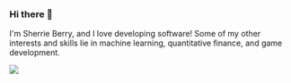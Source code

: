 ### Hi there 👋

I'm Sherrie Berry, and I love developing software!
Some of my other interests and skills lie in machine learning, quantitative finance, and game development.


[//]: # (<a href="https://github.com/SherrieTsao/SherrieTsao">)
 [//]: # ( <img align="top" src="https://github-readme-stats.vercel.app/api/top-langs/?username=ramiawar&hide_border=true&layout=compact&title_color=58A6FF&text_color=8C949E&icon_color=89E153&hide_border=true" />)
[//]: # (</a>)

<a href="https://github.com/SherrieTsao/SherrieTsao">
  <img align="top" src="https://github-readme-stats.vercel.app/api?username=ramiawar&show_icons=true&count_private=true&hide=issues&title_color=58A6FF&text_color=8C949E&icon_color=89E153&hide_border=true" />
</a>


[//]: # (<a href="https://github.com/SherrieTsao/SherrieTsao">)

[//]: # (  <img align="top" src="https://github-readme-stats.vercel.app/api/wakatime?username=SherrieTsao" />)

[//]: # (</a>)
